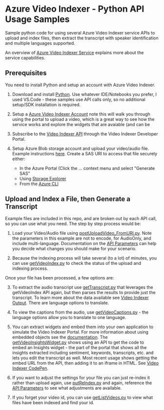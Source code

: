# Azure Video Indexer - Python API Usage Samples
Sample python code for using several Azure Video Indexer service APIs to upload and index files, then extract the transcript with speaker identification and multiple languages supported.

An overview of [Azure Video Indexer Service](https://docs.microsoft.com/en-us/azure/media-services/video-indexer/video-indexer-overview) explains more about the service capabilities.

## Prerequisites ##
You need to install Python and setup an account with Azure Video Indexer.  

1. Download and install [Python](https://www.python.org/downloads/).  Use whatever IDE/Notebooks you prefer, I used VS.Code - these samples use API calls only, so no additional setup/SDK installation is required.

2. Setup a [Azure Video Indexer Account](https://docs.microsoft.com/en-us/azure/media-services/video-indexer/video-indexer-get-started) note this will walk you through using the portal to upload a video, which is a great way to see how the service works and explore the widgets that are avaiable (and can be 

3. Subscribe to the [Video Indexer API](https://docs.microsoft.com/en-us/azure/media-services/video-indexer/video-indexer-use-apis) through the Video Indexer Developer Portal.

4. Setup Azure Blob storage account and upload your video/audio file.  Example instructions [here](https://docs.microsoft.com/en-us/azure/storage/blobs/storage-quickstart-blobs-portal).  Create a SAS URI to access that file securely either:
    -  In the Azure Portal (Click the ... context menu and select "Generate SAS"
    - Using [Storage Explorer](https://docs.microsoft.com/en-us/azure/marketplace/cloud-partner-portal/virtual-machine/cpp-get-sas-uri#microsoft-storage-explorer)
    - From the [Azure CLI](https://docs.microsoft.com/en-us/azure/marketplace/cloud-partner-portal/virtual-machine/cpp-get-sas-uri#azure-cli)

## Upload and Index a File, then Generate a Transcript ##
Example files are included in this repo, and are broken out by each API call, so you can use what you need.  The step by step process would be:

1. Load your Video/Audio file using [postUploadVideo_FromURI.py](postUploadVideo_FromURI.py).  Note the parameters in this example are not to encode, for AudioOnly, and include multi-language.  Documentation on the [API Parameters](https://docs.microsoft.com/en-us/azure/media-services/video-indexer/upload-index-videos#configurations-and-params) can help you decide what changes you should make for your scenario.

2. Because the indexing process will take several (to a lot) of minutes, you can use [getVideoIndex.py](getVideoIndex.py) to check the status of the upload and indexing process.

Once your file has been processed, a few options are:

3. To extract the audio transcript use [getTranscript.py](getTranscript.py) that leverages the getVideoIndex API again, but then parses the results to provide just the transcript.  To learn more about the data available see [Video Indexer Output](https://docs.microsoft.com/en-us/azure/media-services/video-indexer/video-indexer-output-json-v2).  There are language options to translate.

4. To view the captions from the audio, use [getVideoCaptions.py](getVideoCaptions.py) - the language options allow you to translate to one language.

5. You can extract widgets and embed them into your own application to simulate the Video Indexer Portal.  For more information about using embedded objects see the [documentation](https://docs.microsoft.com/en-us/azure/media-services/video-indexer/video-indexer-embed-widgets). The [getVideoInsightsWidget.py](getVideoInsightsWidget.py) shows using an API to get the code to embed an Insights widget - the part of the portal that shows all the insights extracted including sentiment, keywords, transcripts, etc. and lets you edit the transcript as well.  Most recent usage shows getting the embed URL from the API, then adding it to an iframe in HTML.  See [Video Indexer CodePen](https://codepen.io/videoindexer).

6. If you want to adjust the settings for your file you can just re-index it rather than upload again, use [putReIndex.py](putReIndex.py) and again, reference the [API Parameters](https://docs.microsoft.com/en-us/azure/media-services/video-indexer/upload-index-videos#configurations-and-params) to see what adjustments are available.

7. If you forget your video id, you can use [getListVideos.py](getListVideos.py) to view what files have been indexed and find your id.


